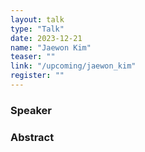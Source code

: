 ```yaml
---
layout: talk
type: "Talk"
date: 2023-12-21
name: "Jaewon Kim"
teaser: ""
link: "/upcoming/jaewon_kim"
register: ""
---
```


### Speaker 


### Abstract

